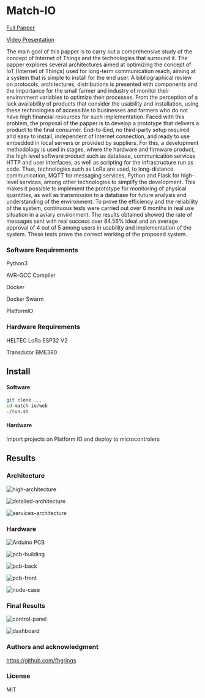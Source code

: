 # Match-IO

[Full Papper](./match-io_papper_Felipe-Grings.pdf)

[Video Presentation](https://www.youtube.com/watch?v=z5Odm_62vqk)

The main goal of this papper is to carry out a comprehensive study of the concept of Internet of Things and the technologies that surround it. The papper explores several architectures aimed at optimizing the concept of IoT (Internet of Things) used for long-term communication reach, aiming at a system that is simple to install for the end user. A bibliographical review on protocols, architectures, distributions is presented with components and the importance for the small farmer and industry of monitor their environment variables to optimize their processes. From the perception of a lack availability of products that consider the usability and installation, using these technologies of accessible to businesses and farmers who do not have high financial resources for such implementation. Faced with this problem, the proposal of the papper is to develop a prototype that delivers a product to the final consumer. End-to-End, no third-party setup required and easy to install, independent of Internet connection, and ready to use embedded in local servers or provided by suppliers. For this, a development methodology is used in stages, where the hardware and firmware product, the high level software product such as database, communication services HTTP and user interfaces, as well as scripting for the infrastructure run as code. Thus, technologies such as LoRa are used, to long-distance communication, MQTT for messaging services, Python and Flask for high-level services, among other technologies to simplify the development. This makes it possible to implement the prototype for monitoring of physical quantities, as well as transmission to a database for future analysis and understanding of the environment. To prove the efficiency and the reliability of the system, continuous tests were carried out over 6 months in real use situation in a aviary environment. The results obtained showed the rate of messages sent with real success over 84.56% ideal and an average approval of 4 out of 5 among users in usability and implementation of the system. These tests prove the correct working of the proposed system.

### Software Requirements

Python3

AVR-GCC Compiler

Docker

Docker Swarm

PlatformIO

### Hardware Requirements

HELTEC LoRa ESP32 V2

Transdutor BME380

## Install

#### Software

```bash
git clone ...
cd match-io/web
./run.sh
```

#### Hardware

Import projects on Platform IO and deploy to microcontrolers 

## Results

### Architecture
![high-architecture](./imgs/high-architecture.png)

![detailed-architecture](./imgs/detailed-architecture.png)

![services-architecture](./imgs/services-architecture.png)

### Hardware
![Arduino PCB](./imgs/arduino-pcb.png)

![pcb-building](./imgs/pcb-building.jpg)

![pcb-back](./imgs/pcb-back.jpg)

![pcb-front](./imgs/pcb-front.jpg)

![node-case](./imgs/node-case.png)

### Final Results
![control-panel](./imgs/control-panel.png)

![dashboard](./imgs/dashboard.png)

### Authors and acknowledgment

https://github.com/fhgrings

### License

MIT
